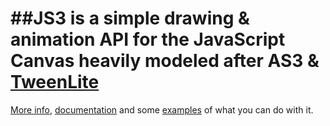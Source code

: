 ##JS3 is a simple drawing & animation API for the JavaScript Canvas heavily modeled after AS3 & [TweenLite ](http://greensock.com/tweenlite)
=====

[More info](http://quietless.com/kitchen/introducing-js3/), [documentation](http://js3.quietless.com/) and some [examples](http://js3.quietless.com/gallery/honeycomb "gallery") of what you can do with it.